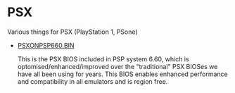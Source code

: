 # PSX
Various things for PSX (PlayStation 1, PSone)

* [PSXONPSP660.BIN](PSXONPSP660.BIN)

  This is the PSX BIOS included in PSP system 6.60, which is optomised/enhanced/improved over the "traditional" PSX BIOSes we have all been using for years. This BIOS enables enhanced performance and compatibility in all emulators and is region free.
